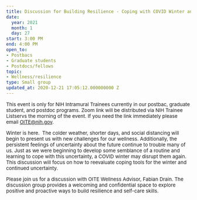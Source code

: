 ```yaml
---
title: Discussion for Building Resilience - Coping with COVID Winter and Uncertainty
date:
  year: 2021
  month: 1
  day: 27
start: 3:00 PM
end: 4:00 PM
open_to:
- Postbacs
- Graduate students
- Postdocs/fellows
topic:
- Wellness/resilience
type: Small group
updated_at: 2020-12-21 17:05:12.000000000 Z
---
```

<span style="font-size: 10pt;">This event is only for NIH Intramural
Trainees currently in our postbac, graduate student, and postdoc
programs. Zoom link will be distributed via NIH Trainee Listservs the
morning of the event. If you need the link immediately please email
OITE@nih.gov.</span>

<span style="font-size: 10pt;">Winter is here.  The colder weather,
shorter days, and social distancing will begin to present us with new
challenges for our wellness. Additionally, the persistent feelings of
uncertainty about the future continue to trouble many of us. Just
as we were beginning to develop some semblance of a routine and learning
to cope with this uncertainty, a COVID winter may disrupt them again.
This discussion will focus on how to reevaluate coping tools for the
winter and continued uncertainty.   </span>

<span style="font-size: 10pt;">Please join us for a discussion with OITE
Wellness Advisor, Fabian Drain. The discussion group provides a
welcoming and confidential space to explore positive and proactive ways
to build resilience and self-care skills.</span>
